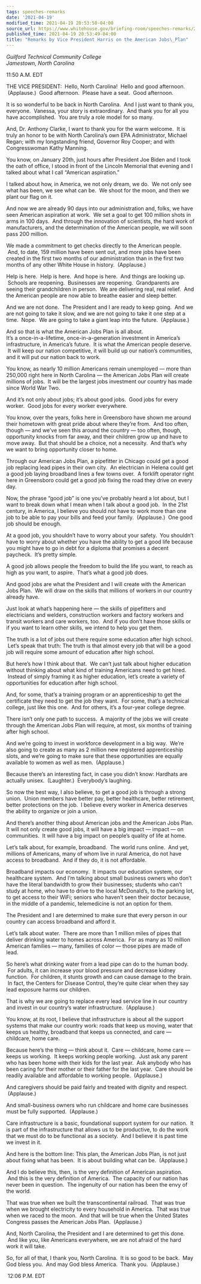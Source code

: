 ```yaml
---
tags: speeches-remarks
date: '2021-04-19'
modified_time: 2021-04-19 20:53:50-04:00
source_url: https://www.whitehouse.gov/briefing-room/speeches-remarks/2021/04/19/remarks-by-vice-president-harris-on-the-american-jobs-plan/
published_time: 2021-04-19 20:53:49-04:00
title: "Remarks by Vice President Harris on the American Jobs\_Plan"
---
```

 
*Guilford Technical Community College  
Jamestown, North Carolina*

11:50 A.M. EDT  
  
THE VICE PRESIDENT:  Hello, North Carolina!  Hello and good afternoon.
 (Applause.)  Good afternoon.  Please have a seat.  Good afternoon.    
  
It is so wonderful to be back in North Carolina.  And I just want to
thank you, everyone.  Vanessa, your story is extraordinary.  And thank
you for all you have accomplished.  You are truly a role model for so
many.    
  
And, Dr. Anthony Clarke, I want to thank you for the warm welcome.  It
is truly an honor to be with North Carolina’s own EPA Administrator,
Michael Regan; with my longstanding friend, Governor Roy Cooper; and
with Congresswoman Kathy Manning.  
  
You know, on January 20th, just hours after President Joe Biden and I
took the oath of office, I stood in front of the Lincoln Memorial that
evening and I talked about what I call “American aspiration.”  
  
I talked about how, in America, we not only dream, we do.  We not only
see what has been, we see what can be.  We shoot for the moon, and then
we plant our flag on it.    
  
And now we are already 90 days into our administration and, folks, we
have seen American aspiration at work.  We set a goal to get 100 million
shots in arms in 100 days.  And through the innovation of scientists,
the hard work of manufacturers, and the determination of the American
people, we will soon pass 200 million.  
  
We made a commitment to get checks directly to the American people.
 And, to date, 159 million have been sent out, and more jobs have been
created in the first two months of our administration than in the first
two months of any other White House in history.  (Applause.)   
  
Help is here.  Help is here.  And hope is here.  And things are looking
up.  Schools are reopening.  Businesses are reopening.  Grandparents are
seeing their grandchildren in person.  We are delivering real, real
relief.  And the American people are now able to breathe easier and
sleep better.    
  
And we are not done.  The President and I are ready to keep going.  And
we are not going to take it slow, and we are not going to take it one
step at a time.  Nope.  We are going to take a giant leap into the
future.  (Applause.)    
  
And so that is what the American Jobs Plan is all about.  
It’s a once-in-a-lifetime, once-in-a-generation investment in America’s
infrastructure, in America’s future.  It is what the American people
deserve.  It will keep our nation competitive, it will build up our
nation’s communities, and it will put our nation back to work.  
  
You know, as nearly 10 million Americans remain unemployed — more than
250,000 right here in North Carolina — the American Jobs Plan will
create millions of jobs.  It will be the largest jobs investment our
country has made since World War Two.   
  
And it’s not only about jobs; it’s about good jobs.  Good jobs for every
worker.  Good jobs for every worker everywhere.  
  
You know, over the years, folks here in Greensboro have shown me around
their hometown with great pride about where they’re from.  And too
often, though — and we’ve seen this around the country — too often,
though, opportunity knocks from far away, and their children grow up and
have to move away.  But that should be a choice, not a necessity.  And
that’s why we want to bring opportunity closer to home.    
  
Through our American Jobs Plan, a pipefitter in Chicago could get a good
job replacing lead pipes in their own city.  An electrician in Helena
could get a good job laying broadband lines a few towns over.  A
forklift operator right here in Greensboro could get a good job fixing
the road they drive on every day.   
  
Now, the phrase “good job” is one you’ve probably heard a lot about, but
I want to break down what I mean when I talk about a good job.  In the
21st century, in America, I believe you should not have to work more
than one job to be able to pay your bills and feed your family.
 (Applause.)  One good job should be enough.   
  
At a good job, you shouldn’t have to worry about your safety.  You
shouldn’t have to worry about whether you have the ability to get a good
life because you might have to go in debt for a diploma that promises a
decent paycheck.  It’s pretty simple.   
  
A good job allows people the freedom to build the life you want, to
reach as high as you want, to aspire.  That’s what a good job does.    
  
And good jobs are what the President and I will create with the American
Jobs Plan.  We will draw on the skills that millions of workers in our
country already have.    
  
Just look at what’s happening here — the skills of pipefitters and
electricians and welders, construction workers and factory workers and
transit workers and care workers, too.  And if you don’t have those
skills or if you want to learn other skills, we intend to help you get
them.   
  
The truth is a lot of jobs out there require some education after high
school.  Let’s speak that truth: The truth is that almost every job that
will be a good job will require some amount of education after high
school.   
  
But here’s how I think about that.  We can’t just talk about higher
education without thinking about what kind of training Americans need to
get hired.  Instead of simply framing it as higher education, let’s
create a variety of opportunities for education after high school.   
  
And, for some, that’s a training program or an apprenticeship to get the
certificate they need to get the job they want.  For some, that’s a
technical college, just like this one.  And for others, it’s a four-year
college degree.   
  
There isn’t only one path to success.  A majority of the jobs we will
create through the American Jobs Plan will require, at most, six months
of training after high school.   
  
And we’re going to invest in workforce development in a big way.  We’re
also going to create as many as 2 million new registered apprenticeship
slots, and we’re going to make sure that these opportunities are equally
available to women as well as men.  (Applause.)   
  
Because there’s an interesting fact, in case you didn’t know: Hardhats
are actually unisex.  (Laughter.)  Everybody’s laughing.   
  
So now the best way, I also believe, to get a good job is through a
strong union.  Union members have better pay, better healthcare, better
retirement, better protections on the job.  I believe every worker in
America deserves the ability to organize or join a union.   
  
And there’s another thing about American jobs and the American Jobs
Plan. It will not only create good jobs, it will have a big impact —
impact — on communities.  It will have a big impact on people’s quality
of life at home.   
  
Let’s talk about, for example, broadband.  The world runs online.  And
yet, millions of Americans, many of whom live in rural America, do not
have access to broadband.  And if they do, it is not affordable.    
  
Broadband impacts our economy.  It impacts our education system, our
healthcare system.  And I’m talking about small business owners who
don’t have the literal bandwidth to grow their businesses; students who
can’t study at home, who have to drive to the local McDonald’s, to the
parking lot, to get access to their WiFi; seniors who haven’t seen their
doctor because, in the middle of a pandemic, telemedicine is not an
option for them.    
  
The President and I are determined to make sure that every person in our
country can access broadband and afford it.    
  
Let’s talk about water.  There are more than 1 million miles of pipes
that deliver drinking water to homes across America.  For as many as 10
million American families — many, families of color — those pipes are
made of lead.    
  
So here’s what drinking water from a lead pipe can do to the human body.
 For adults, it can increase your blood pressure and decrease kidney
function.  For children, it stunts growth and can cause damage to the
brain.  In fact, the Centers for Disease Control, they’re quite clear
when they say lead exposure harms our children.    
  
That is why we are going to replace every lead service line in our
country and invest in our country’s water infrastructure.  (Applause.)  
  
You know, at its root, I believe that infrastructure is about all the
support systems that make our country work: roads that keep us moving,
water that keeps us healthy, broadband that keeps us connected, and care
— childcare, home care.   
  
Because here’s the thing — think about it.  Care — childcare, home care
— keeps us working.  It keeps working people working.  Just ask any
parent who has been home with their kids for the last year.  Ask anybody
who has been caring for their mother or their father for the last year.
 Care should be readily available and affordable to working people.
 (Applause.)  
  
And caregivers should be paid fairly and treated with dignity and
respect.  (Applause.)   
  
And small-business owners who run childcare and home care businesses
must be fully supported.  (Applause.)   
  
Care infrastructure is a basic, foundational support system for our
nation.  It is part of the infrastructure that allows us to be
productive, to do the work that we must do to be functional as a
society.  And I believe it is past time we invest in it.    
  
And here is the bottom line: This plan, the American Jobs Plan, is not
just about fixing what has been.  It is about building what can be.
 (Applause.)  
  
And I do believe this, then, is the very definition of American
aspiration.  And this is the very definition of America.  The capacity
of our nation has never been in question.  The ingenuity of our nation
has been the envy of the world.    
  
That was true when we built the transcontinental railroad.  That was
true when we brought electricity to every household in America.  That
was true when we raced to the moon.  And that will be true when the
United States Congress passes the American Jobs Plan.  (Applause.)  
  
And, North Carolina, the President and I are determined to get this
done.  And like you, like Americans everywhere, we are not afraid of the
hard work it will take.    
  
So, for all of that, I thank you, North Carolina.  It is so good to be
back.  May God bless you.  And may God bless America.  Thank you.
 (Applause.)  
  
 12:06 P.M. EDT
